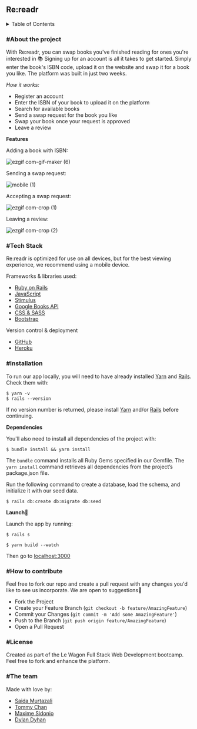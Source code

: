 <h2>Re:readr</h2>

<details>
<summary>Table of Contents</summary>

  - [About the Project](#about-the-project)
  - [Tech Stack](#tech-stack)
  - [Installation](#installation)
  - [How to contribute](#how-to-contribute)
  - [License](#license)
  - [The team](#the-team)
  
</details>


<h3>#About the project</h3>

With Re:readr, you can swap books you've finished reading for ones you're interested in 📚 Signing up for an account is all it takes to get started. 
Simply enter the book's ISBN code, upload it on the website and swap it for a book you like. The platform was built in just two weeks.

*How it works:*

- Register an account
- Enter the ISBN of your book to upload it on the platform
- Search for available books
- Send a swap request for the book you like
- Swap your book once your request is approved
- Leave a review

**Features**

Adding a book with ISBN:

![ezgif com-gif-maker (6)](https://user-images.githubusercontent.com/74564476/224946145-11090a0f-51c4-4cb4-893d-aa7881170011.gif)

Sending a swap request:

![mobile (1)](https://user-images.githubusercontent.com/74564476/224948083-2e32cf41-103e-4a7d-b3d9-555b9b59c390.gif)

Accepting a swap request:

![ezgif com-crop (1)](https://user-images.githubusercontent.com/74564476/224951623-f26f92a3-a76b-4c34-8e17-3c78204d9439.gif)

Leaving a review:

![ezgif com-crop (2)](https://user-images.githubusercontent.com/74564476/224954497-ccf4300a-09f4-460f-97b0-2efeb1959acd.gif)


<h3>#Tech Stack</h3>

Re:readr is optimized for use on all devices, but for the best viewing experience, we recommend using a mobile device.

Frameworks & libraries used:

- [Ruby on Rails](https://rubyonrails.org/)
- [JavaScript](https://www.javascript.com/)
- [Stimulus](https://stimulus.hotwired.dev/)
- [Google Books API](https://developers.google.com/books/docs/v1/using)
- [CSS & SASS](https://sass-lang.com/)
- [Bootstrap](https://getbootstrap.com/)

Version control & deployment
- [GitHub](https://github.com/saidam90/fluffy_friend)
- [Heroku](https://fluffy-friend.herokuapp.com/)

<h3>#Installation</h3>

To run our app locally, you will need to have already installed [Yarn](https://classic.yarnpkg.com/en/docs/install#mac-stable) and [Rails](https://guides.rubyonrails.org/v5.0/getting_started.html). Check them with:
```
$ yarn -v 
$ rails --version
```

If no version number is returned, please install [Yarn](https://classic.yarnpkg.com/en/docs/install#mac-stable) and/or [Rails](https://guides.rubyonrails.org/v5.0/getting_started.html) before continuing.


**Dependencies**

You'll also need to install all dependencies of the project with:
```
$ bundle install && yarn install
```

The `bundle` command installs all Ruby Gems specified in our Gemfile. The ```yarn install``` command retrieves all dependencies from the project’s package.json file.

Run the following command to create a database, load the schema, and initialize it with our seed data. 

```
$ rails db:create db:migrate db:seed
```


**Launch**🚀

Launch the app by running:
```
$ rails s
```
```
$ yarn build --watch
```
Then go to [localhost:3000](http://localhost:3000/)


<h3>#How to contribute</h3>

Feel free to fork our repo and create a pull request with any changes you'd like to see us incorporate. We are open to suggestions🙂

- Fork the Project
- Create your Feature Branch (`git checkout -b feature/AmazingFeature`)
- Commit your Changes (`git commit -m 'Add some AmazingFeature'`)
- Push to the Branch (`git push origin feature/AmazingFeature`)
- Open a Pull Request

<h3>#License</h3>

Created as part of the Le Wagon Full Stack Web Development bootcamp. Feel free to fork and enhance the platform.

<h3>#The team</h3>

Made with love by:

- [Saida Murtazali](https://github.com/saidam90)
- [Tommy Chan](https://github.com/chantommyy)
- [Maxime Sidonio](https://github.com/MximeS)
- [Dylan Dyhan](https://github.com/dillio523)
